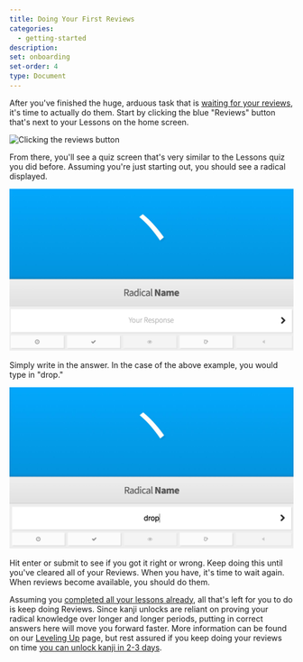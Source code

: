 ```yaml
---
title: Doing Your First Reviews
categories:
  - getting-started
description:
set: onboarding
set-order: 4
type: Document
---
```


After you've finished the huge, arduous task that is [waiting for your reviews](/getting-started/waiting-for-reviews/), it's time to actually do them. Start by clicking the blue "Reviews" button that's next to your Lessons on the home screen.

![Clicking the reviews button](/images/reviews-button.gif)

From there, you'll see a quiz screen that's very similar to the Lessons quiz you did before. Assuming you're just starting out, you should see a radical displayed.

![WaniKani Review with an empty field](/images/review-radical-empty.jpg)

Simply write in the answer. In the case of the above example, you would type in "drop."

![WaniKani Review with an empty field](/images/review-radical-filled.jpg)

Hit enter or submit to see if you got it right or wrong. Keep doing this until you've cleared all of your Reviews. When you have, it's time to wait again. When reviews become available, you should do them.

Assuming you [completed all your lessons already](/getting-started/first-lessons/), all that's left for you to do is keep doing Reviews. Since kanji unlocks are reliant on proving your radical knowledge over longer and longer periods, putting in correct answers here will move you forward faster. More information can be found on our [Leveling Up](/getting-started/leveling-up/) page, but rest assured if you keep doing your reviews on time [you can unlock kanji in 2-3 days](/getting-started/unlocking-kanji/).
